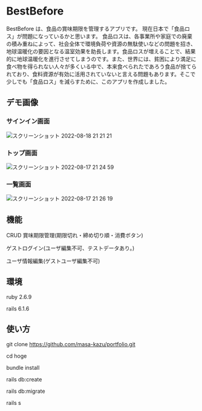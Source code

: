 # BestBefore

BestBefore は、食品の賞味期限を管理するアプリです。
現在日本で「食品ロス」が問題になっているかと思います。
食品ロスは、各事業所や家庭での廃棄の積み重ねによって、社会全体で環境負荷や資源の無駄使いなどの問題を招き、地球温暖化の要因となる温室効果を助長します。食品ロスが増えることで、結果的に地球温暖化を進行させてしまうのです。また、世界には、貧困により満足に食べ物を得られない人々が多くいる中で、本来食べられたであろう食品が捨てられており、食料資源が有効に活用されていないと言える問題もあります。そこで少しでも「食品ロス」を減らすために、このアプリを作成しました。

## デモ画像

### サインイン画面

![スクリーンショット 2022-08-18 21 21 21](https://user-images.githubusercontent.com/64346500/185393640-983a8d50-ae91-4ead-839d-f617fd1b132e.png)

### トップ画面

![スクリーンショット 2022-08-17 21 24 59](https://user-images.githubusercontent.com/64346500/185120862-d7435992-f562-46bd-9ceb-9a41b9698975.png)

### 一覧画面

![スクリーンショット 2022-08-17 21 26 19](https://user-images.githubusercontent.com/64346500/185121247-6c3a55cd-ef53-4000-b9f5-a300742abe08.png)

## 機能

CRUD
賞味期限管理(期限切れ・締め切り順・消費ボタン)

ゲストログイン(ユーザ編集不可、テストデータあり。)

ユーザ情報編集(ゲストユーザ編集不可)

## 環境

ruby 2.6.9

rails 6.1.6

## 使い方

git clone https://github.com/masa-kazu/portfolio.git

cd hoge

bundle install

rails db:create

rails db:migrate

rails s
